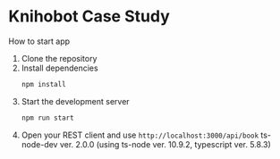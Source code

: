 # Knihobot Case Study
How to start app
1. Clone the repository
2. Install dependencies
   ```bash
   npm install
   ```
3. Start the development server
   ```bash
   npm run start
   ```
4. Open your REST client and use  `http://localhost:3000/api/book`
   ts-node-dev ver. 2.0.0 (using ts-node ver. 10.9.2, typescript ver. 5.8.3)

